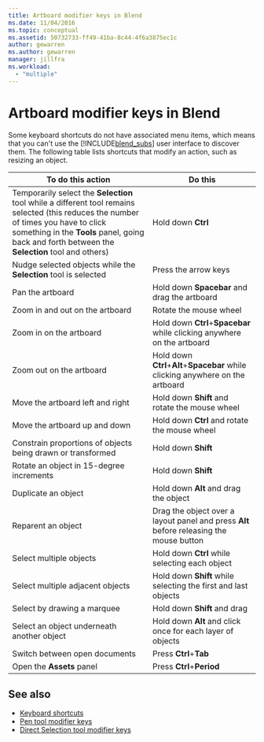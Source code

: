```yaml
---
title: Artboard modifier keys in Blend
ms.date: 11/04/2016
ms.topic: conceptual
ms.assetid: 50732733-ff49-41ba-8c44-4f6a3875ec1c
author: gewarren
ms.author: gewarren
manager: jillfra
ms.workload:
  - "multiple"
---
```

# Artboard modifier keys in Blend
Some keyboard shortcuts do not have associated menu items, which means that you can't use the [!INCLUDE[blend_subs](../debugger/includes/blend_subs_md.md)] user interface to discover them. The following table lists shortcuts that modify an action, such as resizing an object.

|To do this action|Do this|
| - |-------------|
|Temporarily select the **Selection** tool while a different tool remains selected (this reduces the number of times you have to click something in the **Tools** panel, going back and forth between the **Selection** tool and others)|Hold down **Ctrl**|
|Nudge selected objects while the **Selection** tool is selected|Press the arrow keys|
|Pan the artboard|Hold down **Spacebar** and drag the artboard|
|Zoom in and out on the artboard|Rotate the mouse wheel|
|Zoom in on the artboard|Hold down **Ctrl**+**Spacebar** while clicking anywhere on the artboard|
|Zoom out on the artboard|Hold down **Ctrl**+**Alt**+**Spacebar** while clicking anywhere on the artboard|
|Move the artboard left and right|Hold down **Shift** and rotate the mouse wheel|
|Move the artboard up and down|Hold down **Ctrl** and rotate the mouse wheel|
|Constrain proportions of objects being drawn or transformed|Hold down **Shift**|
|Rotate an object in 15-degree increments|Hold down **Shift**|
|Duplicate an object|Hold down **Alt** and drag the object|
|Reparent an object|Drag the object over a layout panel and press **Alt** before releasing the mouse button|
|Select multiple objects|Hold down **Ctrl** while selecting each object|
|Select multiple adjacent objects|Hold down **Shift** while selecting the first and last objects|
|Select by drawing a marquee|Hold down **Shift** and drag|
|Select an object underneath another object|Hold down **Alt** and click once for each layer of objects|
|Switch between open documents|Press **Ctrl**+**Tab**|
|Open the **Assets** panel|Press **Ctrl**+**Period**|

## See also

- [Keyboard shortcuts](../xaml-tools/keyboard-shortcuts-in-blend.md)
- [Pen tool modifier keys](../xaml-tools/pen-tool-modifier-keys-in-blend.md)
- [Direct Selection tool modifier keys](../xaml-tools/direct-selection-tool-modifier-keys-in-blend.md)